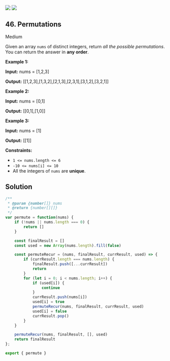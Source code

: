 [![](https://img.shields.io/github/stars/LeetCode-in-JavaScript/LeetCode-in-JavaScript?label=Stars&style=flat-square)](https://github.com/LeetCode-in-JavaScript/LeetCode-in-JavaScript)
[![](https://img.shields.io/github/forks/LeetCode-in-JavaScript/LeetCode-in-JavaScript?label=Fork%20me%20on%20GitHub%20&style=flat-square)](https://github.com/LeetCode-in-JavaScript/LeetCode-in-JavaScript/fork)

## 46\. Permutations

Medium

Given an array `nums` of distinct integers, return _all the possible permutations_. You can return the answer in **any order**.

**Example 1:**

**Input:** nums = [1,2,3]

**Output:** [[1,2,3],[1,3,2],[2,1,3],[2,3,1],[3,1,2],[3,2,1]]

**Example 2:**

**Input:** nums = [0,1]

**Output:** [[0,1],[1,0]]

**Example 3:**

**Input:** nums = [1]

**Output:** [[1]]

**Constraints:**

*   `1 <= nums.length <= 6`
*   `-10 <= nums[i] <= 10`
*   All the integers of `nums` are **unique**.

## Solution

```javascript
/**
 * @param {number[]} nums
 * @return {number[][]}
 */
var permute = function(nums) {
    if (!nums || nums.length === 0) {
        return []
    }

    const finalResult = []
    const used = new Array(nums.length).fill(false)

    const permuteRecur = (nums, finalResult, currResult, used) => {
        if (currResult.length === nums.length) {
            finalResult.push([...currResult])
            return
        }
        for (let i = 0; i < nums.length; i++) {
            if (used[i]) {
                continue
            }
            currResult.push(nums[i])
            used[i] = true
            permuteRecur(nums, finalResult, currResult, used)
            used[i] = false
            currResult.pop()
        }
    }

    permuteRecur(nums, finalResult, [], used)
    return finalResult
};

export { permute }
```